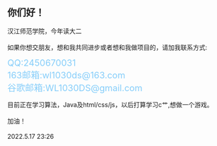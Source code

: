 你们好！
---
<div>汉江师范学院，今年读大二</div>
<br>
<div>如果你想交朋友，想和我共同进步或者想和我做项目的，请加我联系方式:</div>
<p>
    <div style="color:lightskyblue; font-size:20px">QQ:2450670031</div>
    <div style="color:lightskyblue; font-size:20px">163邮箱:wl1030ds@163.com</div>
    <div style="color:lightskyblue; font-size:20px">谷歌邮箱:WL1030DS@gmail.com</div>
</p>
<div>目前正在学习算法，Java及html/css/js，以后打算学习c艹,想做一个游戏。</div>
<br>
<div>加油！</div>
<br>
<div>2022.5.17 23:26</div>
